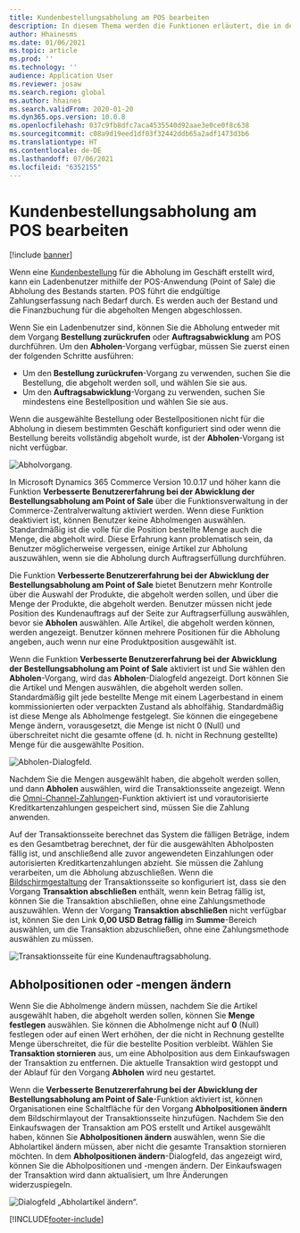 ```yaml
---
title: Kundenbestellungsabholung am POS bearbeiten
description: In diesem Thema werden die Funktionen erläutert, die in der POS-Anwendung (Point of Sale) für die Verarbeitung von Kundenauftragsabholungen verfügbar sind.
author: Hhainesms
ms.date: 01/06/2021
ms.topic: article
ms.prod: ''
ms.technology: ''
audience: Application User
ms.reviewer: josaw
ms.search.region: global
ms.author: hhaines
ms.search.validFrom: 2020-01-20
ms.dyn365.ops.version: 10.0.8
ms.openlocfilehash: 037c9fb8dfc7aca4535540d92aae3e0ce0f8c638
ms.sourcegitcommit: c08a9d19eed1df03f32442ddb65a2adf1473d3b6
ms.translationtype: HT
ms.contentlocale: de-DE
ms.lasthandoff: 07/06/2021
ms.locfileid: "6352155"
---
```

# <a name="process-customer-order-pickups-in-pos"></a>Kundenbestellungsabholung am POS bearbeiten

[!include [banner](includes/banner.md)]

Wenn eine [Kundenbestellung](customer-orders-overview.md) für die Abholung im Geschäft erstellt wird, kann ein Ladenbenutzer mithilfe der POS-Anwendung (Point of Sale) die Abholung des Bestands starten. POS führt die endgültige Zahlungserfassung nach Bedarf durch. Es werden auch der Bestand und die Finanzbuchung für die abgeholten Mengen abgeschlossen.

Wenn Sie ein Ladenbenutzer sind, können Sie die Abholung entweder mit dem Vorgang **Bestellung zurückrufen** oder **Auftragsabwicklung** am POS durchführen. Um den **Abholen**-Vorgang verfügbar, müssen Sie zuerst einen der folgenden Schritte ausführen:

- Um den **Bestellung zurückrufen**-Vorgang zu verwenden, suchen Sie die Bestellung, die abgeholt werden soll, und wählen Sie sie aus.
- Um den **Auftragsabwicklung**-Vorgang zu verwenden, suchen Sie mindestens eine Bestellposition und wählen Sie sie aus.

Wenn die ausgewählte Bestellung oder Bestellpositionen nicht für die Abholung in diesem bestimmten Geschäft konfiguriert sind oder wenn die Bestellung bereits vollständig abgeholt wurde, ist der **Abholen**-Vorgang ist nicht verfügbar.

![Abholvorgang.](media/pickupoperation.png)

In Microsoft Dynamics 365 Commerce Version 10.0.17 und höher kann die Funktion **Verbesserte Benutzererfahrung bei der Abwicklung der Bestellungsabholung am Point of Sale** über die Funktionsverwaltung in der Commerce-Zentralverwaltung aktiviert werden. Wenn diese Funktion deaktiviert ist, können Benutzer keine Abholmengen auswählen. Standardmäßig ist die volle für die Position bestellte Menge auch die Menge, die abgeholt wird. Diese Erfahrung kann problematisch sein, da Benutzer möglicherweise vergessen, einige Artikel zur Abholung auszuwählen, wenn sie die Abholung durch Auftragserfüllung durchführen.

Die Funktion **Verbesserte Benutzererfahrung bei der Abwicklung der Bestellungsabholung am Point of Sale** bietet Benutzern mehr Kontrolle über die Auswahl der Produkte, die abgeholt werden sollen, und über die Menge der Produkte, die abgeholt werden. Benutzer müssen nicht jede Position des Kundenauftrags auf der Seite zur Auftragserfüllung auswählen, bevor sie **Abholen** auswählen. Alle Artikel, die abgeholt werden können, werden angezeigt. Benutzer können mehrere Positionen für die Abholung angeben, auch wenn nur eine Produktposition ausgewählt ist.

Wenn die Funktion **Verbesserte Benutzererfahrung bei der Abwicklung der Bestellungsabholung am Point of Sale** aktiviert ist und Sie wählen den **Abholen**-Vorgang, wird das **Abholen**-Dialogfeld angezeigt. Dort können Sie die Artikel und Mengen auswählen, die abgeholt werden sollen. Standardmäßig gilt jede bestellte Menge mit einem Lagerbestand in einem kommissionierten oder verpackten Zustand als abholfähig. Standardmäßig ist diese Menge als Abholmenge festgelegt. Sie können die eingegebene Menge ändern, vorausgesetzt, die Menge ist nicht 0 (Null) und überschreitet nicht die gesamte offene (d. h. nicht in Rechnung gestellte) Menge für die ausgewählte Position.

![Abholen-Dialogfeld.](media/pickupselect.png)

Nachdem Sie die Mengen ausgewählt haben, die abgeholt werden sollen, und dann **Abholen** auswählen, wird die Transaktionsseite angezeigt. Wenn die [Omni-Channel-Zahlungen](omni-channel-payments.md)-Funktion aktiviert ist und vorautorisierte Kreditkartenzahlungen gespeichert sind, müssen Sie die Zahlung anwenden.

Auf der Transaktionsseite berechnet das System die fälligen Beträge, indem es den Gesamtbetrag berechnet, der für die ausgewählten Abholposten fällig ist, und anschließend alle zuvor angewendeten Einzahlungen oder autorisierten Kreditkartenzahlungen abzieht. Sie müssen die Zahlung verarbeiten, um die Abholung abzuschließen. Wenn die [Bildschirmgestaltung](pos-screen-layouts.md) der Transaktionsseite so konfiguriert ist, dass sie den Vorgang **Transaktion abschließen** enthält, wenn kein Betrag fällig ist, können Sie die Transaktion abschließen, ohne eine Zahlungsmethode auszuwählen. Wenn der Vorgang **Transaktion abschließen** nicht verfügbar ist, können Sie den Link **0,00 USD Betrag fällig** im **Summe**-Bereich auswählen, um die Transaktion abzuschließen, ohne eine Zahlungsmethode auswählen zu müssen.

![Transaktionsseite für eine Kundenauftragsabholung.](media/pickupcart.png)

## <a name="changing-pickup-lines-or-quantities"></a>Abholpositionen oder -mengen ändern

Wenn Sie die Abholmenge ändern müssen, nachdem Sie die Artikel ausgewählt haben, die abgeholt werden sollen, können Sie **Menge festlegen** auswählen. Sie können die Abholmenge nicht auf **0** (Null) festlegen oder auf einen Wert erhöhen, der die nicht in Rechnung gestellte Menge überschreitet, die für die bestellte Position verbleibt. Wählen Sie **Transaktion stornieren** aus, um eine Abholposition aus dem Einkaufswagen der Transaktion zu entfernen. Die aktuelle Transaktion wird gestoppt und der Ablauf für den Vorgang **Abholen** wird neu gestartet.

Wenn die **Verbesserte Benutzererfahrung bei der Abwicklung der Bestellungsabholung am Point of Sale**-Funktion aktiviert ist, können Organisationen eine Schaltfläche für den Vorgang **Abholpositionen ändern** dem Bildschirmlayout der Transaktionsseite hinzufügen. Nachdem Sie den Einkaufswagen der Transaktion am POS erstellt und Artikel ausgewählt haben, können Sie **Abholpositionen ändern** auswählen, wenn Sie die Abholartikel ändern müssen, aber nicht die gesamte Transaktion stornieren möchten. In dem **Abholpositionen ändern**-Dialogfeld, das angezeigt wird, können Sie die Abholpositionen und -mengen ändern. Der Einkaufswagen der Transaktion wird dann aktualisiert, um Ihre Änderungen widerzuspiegeln.

![Dialogfeld „Abholartikel ändern“.](media/pickupchange.png)


[!INCLUDE[footer-include](../includes/footer-banner.md)]